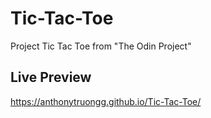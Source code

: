 # Tic-Tac-Toe
Project Tic Tac Toe from "The Odin Project"

## Live Preview 
https://anthonytruongg.github.io/Tic-Tac-Toe/
